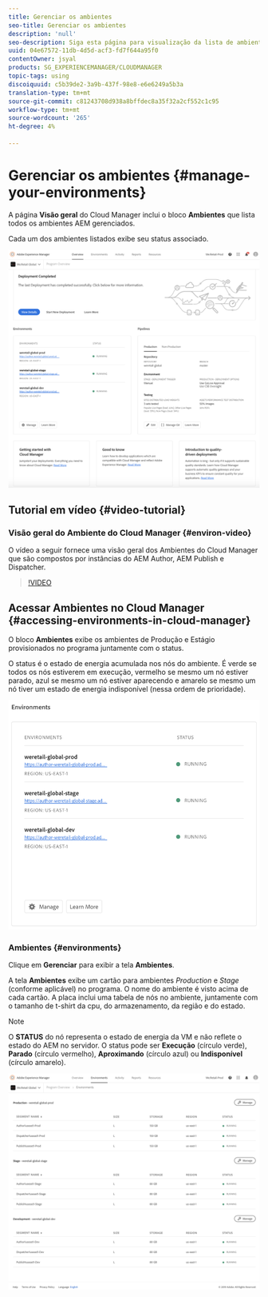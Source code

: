 ```yaml
---
title: Gerenciar os ambientes
seo-title: Gerenciar os ambientes
description: 'null'
seo-description: Siga esta página para visualização da lista de ambientes de produção e de não produção usados para configurar e executar o pipeline de CI/CD no Cloud Manager.
uuid: 04e67572-11db-4d5d-acf3-fd7f644a95f0
contentOwner: jsyal
products: SG_EXPERIENCEMANAGER/CLOUDMANAGER
topic-tags: using
discoiquuid: c5b39de2-3a9b-437f-98e8-e6e6249a5b3a
translation-type: tm+mt
source-git-commit: c81243708d938a8bffdec8a35f32a2cf552c1c95
workflow-type: tm+mt
source-wordcount: '265'
ht-degree: 4%

---
```



# Gerenciar os ambientes {#manage-your-environments}

A página **Visão geral** do Cloud Manager inclui o bloco **Ambientes** que lista todos os ambientes AEM gerenciados.

Cada um dos ambientes listados exibe seu status associado.

![](assets/Manage-Environ-Overview.png)

## Tutorial em vídeo {#video-tutorial}

### Visão geral do Ambiente do Cloud Manager {#environ-video}

O vídeo a seguir fornece uma visão geral dos Ambientes do Cloud Manager que são compostos por instâncias do AEM Author, AEM Publish e Dispatcher.

>[!VIDEO](https://video.tv.adobe.com/v/26318/)

## Acessar Ambientes no Cloud Manager {#accessing-environments-in-cloud-manager}

O bloco **Ambientes** exibe os ambientes de Produção e Estágio provisionados no programa juntamente com o status.

O status é o estado de energia acumulada nos nós do ambiente. É verde se todos os nós estiverem em execução, vermelho se mesmo um nó estiver parado, azul se mesmo um nó estiver aparecendo e amarelo se mesmo um nó tiver um estado de energia indisponível (nessa ordem de prioridade).

![](assets/Environments-card-new.png)

### Ambientes {#environments}

Clique em **Gerenciar** para exibir a tela **Ambientes**.

A tela **Ambientes** exibe um cartão para ambientes *Production* e *Stage* (conforme aplicável) no programa. O nome do ambiente é visto acima de cada cartão. A placa inclui uma tabela de nós no ambiente, juntamente com o tamanho de t-shirt da cpu, do armazenamento, da região e do estado.

>[!NOTE]
>
>O **STATUS** do nó representa o estado de energia da VM e não reflete o estado do AEM no servidor. O status pode ser **Execução** (círculo verde), **Parado** (círculo vermelho), **Aproximando** (círculo azul) ou **Indisponível** (círculo amarelo).

![](assets/Environments-tab.png)
